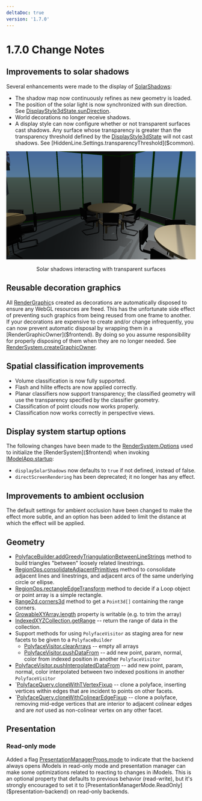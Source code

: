 ```yaml
---
deltaDoc: true
version: '1.7.0'
---
```

# 1.7.0 Change Notes

## Improvements to solar shadows

Several enhancements were made to the display of [SolarShadows]($common):
* The shadow map now continuously refines as new geometry is loaded.
* The position of the solar light is now synchronized with sun direction. See [DisplayStyle3dState.sunDirection]($frontend).
* World decorations no longer receive shadows.
* A display style can now configure whether or not transparent surfaces cast shadows. Any surface whose transparency is greater than the transparency threshold defined by the [DisplayStyle3dState]($frontend) will not cast shadows. See [HiddenLine.Settings.transparencyThreshold]($common).

![shadows transparency](./assets/shadows_transparency.png "Using transparency threshold to control how solar shadows interact with transparent surfaces.")
<p align="center">Solar shadows interacting with transparent surfaces</p>

## Reusable decoration graphics

All [RenderGraphic]($frontend)s created as decorations are automatically disposed to ensure any WebGL resources are freed. This has the unfortunate side effect of preventing such graphics from being reused from one frame to another. If your decorations are expensive to create and/or change infrequently, you can now prevent automatic disposal by wrapping them in a [RenderGraphicOwner]($frontend). By doing so you assume responsibility for properly disposing of them when they are no longer needed. See [RenderSystem.createGraphicOwner]($frontend).

## Spatial classification improvements

* Volume classification is now fully supported.
* Flash and hilite effects are now applied correctly.
* Planar classifiers now support transparency; the classified geometry will use the transparency specified by the classifier geometry.
* Classification of point clouds now works properly.
* Classification now works correctly in perspective views.

## Display system startup options

The following changes have been made to the [RenderSystem.Options]($frontend) used to initialize the [RenderSystem]($frontend) when invoking [IModelApp.startup]($frontend):

* `displaySolarShadows` now defaults to `true` if not defined, instead of false.
* `directScreenRendering` has been deprecated; it no longer has any effect.

## Improvements to ambient occlusion

The default settings for ambient occlusion have been changed to make the effect more subtle, and an option has been added to limit the distance at which the effect will be applied.

## Geometry

* [PolyfaceBuilder.addGreedyTriangulationBetweenLineStrings]($geometry) method to build triangles "between" loosely related linestrings.
* [RegionOps.consolidateAdjacentPrimitives]($geometry) method to consolidate adjacent lines and linestrings, and adjacent arcs of the same underlying circle or ellipse.
* [RegionOps.rectangleEdgeTransform]($geometry) method to decide if a Loop object or point array is a simple rectangle.
* [Range2d.corners3d]($geometry) method to get a `Point3d[]` containing the range corners.
* [GrowableXYArray.length]($geometry) property is writable (e.g. to trim the array)
* [IndexedXYZCollection.getRange]($geometry) -- return the range of data in the collection.
* Support methods for using `PolyfaceVisitor` as staging area for new facets to be given to a `PolyfaceBuilder`
  * [PolyfaceVisitor.clearArrays]($geometry) -- empty all arrays
  * [PolyfaceVisitor.pushDataFrom]($geometry) -- add new point, param, normal, color from indexed position in another `PolyfaceVisitor`
* [PolyfaceVisitor.pushInterpolatedDataFrom]($geometry) -- add new point, param, normal, color interpolated between two indexed positions in another `PolyfaceVisitor`
* `[PolyfaceQuery.cloneWithTVertexFixup]($geometry) -- clone a polyface, inserting vertices within edges that are incident to points on other facets.
* `[PolyfaceQuery.cloneWithColinearEdgeFixup]($geometry) -- clone a polyface, removing mid-edge vertices that are interior to adjacent colinear edges and are _not_ used as non-colinear vertex on any other facet.

## Presentation

### Read-only mode

Added a flag [PresentationManagerProps.mode]($presentation-backend) to indicate that the backend always opens iModels in read-only mode and presentation manager
can make some optimizations related to reacting to changes in iModels. This is an optional property that defaults to previous behavior (read-write), but it's
strongly encouraged to set it to [PresentationManagerMode.ReadOnly]($presentation-backend) on read-only backends.
